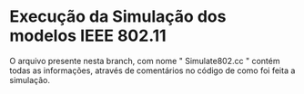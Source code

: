 # Execução da Simulação dos modelos IEEE 802.11
O arquivo presente nesta branch, com nome " Simulate802.cc " contém todas as informações, através de comentários no código de como foi feita a simulação.
